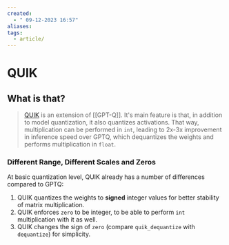 ```yaml
---
created:
  - " 09-12-2023 16:57"
aliases: 
tags:
  - article/
---
```


# QUIK

## What is that?

> [QUIK](https://arxiv.org/abs/2310.09259) is an extension of [[GPT-Q]].  It's main feature is that, in addition to model quantization, it also quantizes activations. That way, multiplication can be performed in `int`, leading to 2x-3x improvement in inference speed over GPTQ, which dequantizes the weights and performs multiplication in `float`.


### Different Range, Different Scales and Zeros

At basic quantization level, QUIK already has a number of differences compared to GPTQ:

1. QUIK quantizes the weights to **signed** integer values for better stability of matrix multiplication.
2. QUIK enforces `zero` to be integer, to be able to perform `int` multiplication with it as well.
3. QUIK changes the sign of `zero` (compare `quik_dequantize` with `dequantize`) for simplicity.